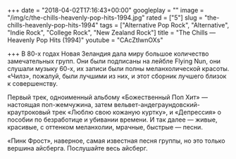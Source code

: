 +++
date = "2018-04-02T17:16:43+00:00"
googleplay = ""
image = "/img/c/the-chills-heavenly-pop-hits-1994.jpg"
rated = ["5"]
slug = "the-chills-heavenly-pop-hits-1994"
tags = ["Alternative Pop Rock", "Alternative", "Indie Rock", "College Rock", "New Zealand Rock"]
title = "The Chills — Heavenly Pop Hits (1994)"
youtube = "CAcZtIwnOXs"

+++
В 80-х годах Новая Зеландия дала миру большое количество замечательных групп. Они были подписаны на лейбле Flying Nun, они слушали музыку 60-х, их записи были полны меланхолической красоты. «Чилз», пожалуй, были лучшими из них, и этот сборник лучшего близок к совершенству.

Первый трек, одноименный альбому «Божественный Поп Хит» — настоящая поп-жемчужина, затем вельвет-андеграундовский-краутроковый трек «Люблю свою кожаную куртку», и «Депрессия» о пособии по безработице и убивании времени. И так далее — живые, красивые, с оттенком меланхолии, мрачные, быстрые — песни.

«Пинк Фрост», наверное, самая известная песня группы, но это только вершина айсберга. Послушайте весь айсберг.